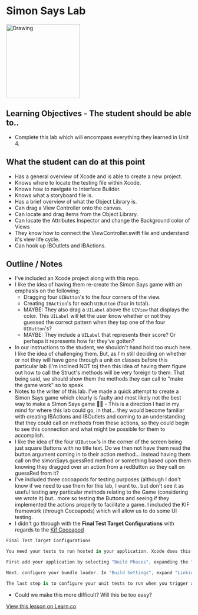# Simon Says Lab

<img src="https://upload.wikimedia.org/wikipedia/en/b/b2/It's_dangerous_to_go_alone!_Take_this..png" alt="Drawing" style="width: 200px;"/>  



## Learning Objectives - The student should be able to..

* Complete this lab which will encompass everything they learned in Unit 4.

## What the student can do at this point 

* Has a general overview of Xcode and is able to create a new project.
* Knows where to locate the testing file within Xcode.
* Knows how to navigate to Interface Builder.
* Knows what a storyboard file is.
* Has a brief overview of what the Object Library is.
* Can drag a View Controller onto the canvas.
* Can locate and drag items from the Object Library.
* Can locate the Attributes Inspector and change the Background color of Views
* They know how to connect the ViewController.swift file and understand it's view life cycle.
* Can hook up IBOutlets and IBActions.

## Outline / Notes

*  I've included an Xcode project along with this repo.
* I like the idea of having them re-create the Simon Says game with an emphasis on the following:
	* Dragging four `UIButton`'s to the four corners of the view.
	* Creating `IBAction`'s for each `UIButton` (four in total).
	* MAYBE: They also drag a `UILabel` above the `UIView` that displays the color. This `UILabel` will let the user know whether or not they guessed the correct pattern when they tap one of the four `UIButton`'s?
	* MAYBE: They include a `UILabel` that represents their score? Or perhaps it represents how far they've gotten?
* In our instructions to the student, we shouldn't hand hold too much here. I like the idea of challenging them. But, as I'm still deciding on whether or not they will have gone through a unit on classes before this particular lab (I'm inclined NOT to) then this idea of having them figure out how to call the Struct's methods will be very foreign to them. That being said, we should show them the methods they can call to "make the game work" so to speak.  
* Notes to the writer of this lab. I've made a quick attempt to create a Simon Says game which clearly is faulty and most likely not the best way to make a SImon Says game 🙆🏼 - This is a direction I had in my mind for where this lab could go, in that... they would become familiar with creating IBActions and IBOutlets and coming to an understanding that they could call on methods from these actions, so they could begin to see this connection and what might be possible for them to accomplish.
* I like the idea of the four `UIButton`'s in the corner of the screen being just square Buttons with no title text. Do we then not have them read the button argument coming in to their action method... instead having them call on the simonSays.guessRed method or something based upon them knowing they dragged over an action from a redButton so they call on guessRed from it?
* I've included three cocoapods for testing purposes (although I don't know if we need to use them for this lab, I want to.. but don't see it as useful testing any particular methods relating to the Game (considering we wrote it) but.. more so testing the Buttons and seeing if they implemented the actions properly to facilitate a game. I included the KIF framework (through Cocoapods) which will allow us to do some UI testing.
* I didn't go through with the **Final Test Target Configurations** with regards to the [Kif Cocoapod](https://github.com/kif-framework/KIF#final-test-target-configurations)

```swift
Final Test Target Configurations

You need your tests to run hosted in your application. Xcode does this for you by default when creating a new testing bundle target, but if you're migrating an older bundle, follow the steps below.

First add your application by selecting "Build Phases", expanding the "Target Dependencies" section, clicking on the "+" button, and in the new sheet that appears selecting your application target and clicking "Add".

Next, configure your bundle loader. In "Build Settings", expand "Linking" and edit "Bundle Loader" to be $(BUILT_PRODUCTS_DIR)/MyApplication.app/MyApplication where MyApplication is the name of your app. Expand the "Testing" section and edit "Test Host" to be $(BUNDLE_LOADER). Also make sure that "Wrapper Extension" is set to "xctest".

The last step is to configure your unit tests to run when you trigger a test (⌘U). Click on your scheme name and select "Edit Scheme…". Click on "Test" in the sidebar followed by the "+" in the bottom left corner. Select your testing target and click "OK".
```

* Could we make this more difficult? Will this be too easy?

<a href='https://learn.co/lessons/OutletLab' data-visibility='hidden'>View this lesson on Learn.co</a>
